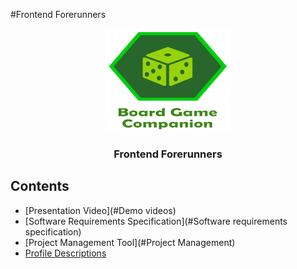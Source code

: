 #Frontend Forerunners

<p align="center">
  <a href="https://getbootstrap.com/">
    <img src="apps/client/src/assets/images/logo.png?raw=true" alt="Bootstrap logo" width="200" height="165">
  </a>
</p>

<h3 align="center">Frontend Forerunners</h3>

## Contents

- [Presentation Video](#Demo videos)
- [Software Requirements Specification](#Software requirements specification)
- [Project Management Tool](#Project Management)
- [Profile Descriptions](#Profiles)
